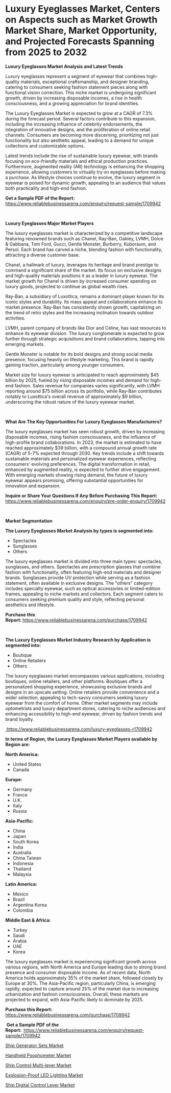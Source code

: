 <p><h1>Luxury Eyeglasses Market, Centers on Aspects such as Market Growth Market Share, Market Opportunity, and Projected Forecasts Spanning from 2025 to 2032</h1></p><p><strong>Luxury Eyeglasses Market Analysis and Latest Trends</strong></p>
<p><p>Luxury eyeglasses represent a segment of eyewear that combines high-quality materials, exceptional craftsmanship, and designer branding, catering to consumers seeking fashion statement pieces along with functional vision correction. This niche market is undergoing significant growth, driven by increasing disposable incomes, a rise in health consciousness, and a growing appreciation for brand identities.</p><p>The Luxury Eyeglasses Market is expected to grow at a CAGR of 7.3% during the forecast period. Several factors contribute to this expansion, including the increasing influence of celebrity endorsements, the integration of innovative designs, and the proliferation of online retail channels. Consumers are becoming more discerning, prioritizing not just functionality but also aesthetic appeal, leading to a demand for unique collections and customizable options.</p><p>Latest trends include the rise of sustainable luxury eyewear, with brands focusing on eco-friendly materials and ethical production practices. Furthermore, augmented reality (AR) technology is enhancing the shopping experience, allowing customers to virtually try on eyeglasses before making a purchase. As lifestyle choices continue to evolve, the luxury segment in eyewear is poised for dynamic growth, appealing to an audience that values both practicality and high-end fashion.</p></p>
<p><strong>Get a Sample PDF of the Report:&nbsp;</strong> <a href="https://www.reliablebusinessarena.com/enquiry/request-sample/1709942?utm_campaign=2039&utm_medium=2&utm_source=Github&utm_content=ia&utm_term=28022025&utm_id=luxury-eyeglasses">https://www.reliablebusinessarena.com/enquiry/request-sample/1709942</a></p>
<p>&nbsp;</p>
<p><strong>Luxury Eyeglasses Major Market Players</strong></p>
<p><p>The luxury eyeglasses market is characterized by a competitive landscape featuring renowned brands such as Chanel, Ray-Ban, Oakley, LVMH, Dolce & Gabbana, Tom Ford, Gucci, Gentle Monster, Burberry, Kuboraum, and Persol. Each brand has carved a niche, blending fashion with functionality, attracting a diverse customer base.</p><p>Chanel, a hallmark of luxury, leverages its heritage and brand prestige to command a significant share of the market. Its focus on exclusive designs and high-quality materials positions it as a leader in luxury eyewear. The market growth for Chanel is driven by increased consumer spending on luxury goods, projected to continue as global wealth rises.</p><p>Ray-Ban, a subsidiary of Luxottica, remains a dominant player known for its iconic styles and durability. Its mass appeal and collaborations enhance its market presence. Ray-Ban has consistently shown growth, capitalizing on the trend of retro styles and the increasing inclination towards outdoor activities.</p><p>LVMH, parent company of brands like Dior and Céline, has vast resources to enhance its eyewear division. The luxury conglomerate is expected to grow further through strategic acquisitions and brand collaborations, tapping into emerging markets.</p><p>Gentle Monster is notable for its bold designs and strong social media presence, focusing heavily on lifestyle marketing. This brand is rapidly gaining traction, particularly among younger consumers.</p><p>Market size for luxury eyewear is anticipated to reach approximately $45 billion by 2025, fueled by rising disposable incomes and demand for high-end fashion. Sales revenue for companies varies significantly, with LVMH reporting around $75 billion across its portfolio, while Ray-Ban contributes notably to Luxottica's overall revenue of approximately $9 billion, underscoring the robust nature of the luxury eyewear market.</p></p>
<p>&nbsp;</p>
<p><strong>What Are The Key Opportunities For Luxury Eyeglasses Manufacturers?</strong></p>
<p><p>The luxury eyeglasses market has seen robust growth, driven by increasing disposable incomes, rising fashion consciousness, and the influence of high-profile brand collaborations. In 2023, the market is estimated to have reached approximately $39 billion, with a compound annual growth rate (CAGR) of 5-7% expected through 2030. Key trends include a shift towards sustainable materials and personalized eyewear experiences, reflecting consumers' evolving preferences. The digital transformation in retail, enhanced by augmented reality, is expected to further drive engagement. With emerging markets showing rising demand, the future of luxury eyewear appears promising, offering substantial opportunities for innovation and expansion.</p></p>
<p><strong>Inquire or Share Your Questions If Any Before Purchasing This Report:</strong> <a href="https://www.reliablebusinessarena.com/enquiry/pre-order-enquiry/1709942?utm_campaign=2039&utm_medium=2&utm_source=Github&utm_content=ia&utm_term=28022025&utm_id=luxury-eyeglasses">https://www.reliablebusinessarena.com/enquiry/pre-order-enquiry/1709942</a></p>
<p>&nbsp;</p>
<p><strong>Market Segmentation</strong></p>
<p><strong>The Luxury Eyeglasses Market Analysis by types is segmented into:</strong></p>
<p><ul><li>Spectacles</li><li>Sunglasses</li><li>Others</li></ul></p>
<p><p>The luxury eyeglasses market is divided into three main types: spectacles, sunglasses, and others. Spectacles are prescription glasses that combine fashion with functionality, often featuring high-end materials and designer brands. Sunglasses provide UV protection while serving as a fashion statement, often available in exclusive designs. The "others" category includes specialty eyewear, such as optical accessories or limited-edition frames, appealing to niche markets and collectors. Each segment caters to consumers seeking premium quality and style, reflecting personal aesthetics and lifestyle.</p></p>
<p><strong>Purchase this Report:&nbsp;</strong><a href="https://www.reliablebusinessarena.com/purchase/1709942?utm_campaign=2039&utm_medium=2&utm_source=Github&utm_content=ia&utm_term=28022025&utm_id=luxury-eyeglasses">https://www.reliablebusinessarena.com/purchase/1709942</a></p>
<p>&nbsp;</p>
<p><strong>The Luxury Eyeglasses Market Industry Research by Application is segmented into:</strong></p>
<p><ul><li>Boutique</li><li>Online Retailers</li><li>Others</li></ul></p>
<p><p>The luxury eyeglasses market encompasses various applications, including boutiques, online retailers, and other platforms. Boutiques offer a personalized shopping experience, showcasing exclusive brands and designs in an upscale setting. Online retailers provide convenience and a wider selection, appealing to tech-savvy consumers seeking luxury eyewear from the comfort of home. Other market segments may include optometrists and luxury department stores, catering to niche audiences and enhancing accessibility to high-end eyewear, driven by fashion trends and brand loyalty.</p></p>
<p><a href="https://www.reliablebusinessarena.com/luxury-eyeglasses-r1709942?utm_campaign=2039&utm_medium=2&utm_source=Github&utm_content=ia&utm_term=28022025&utm_id=luxury-eyeglasses">&nbsp;https://www.reliablebusinessarena.com/luxury-eyeglasses-r1709942</a></p>
<p><strong>In terms of Region, the Luxury Eyeglasses Market Players available by Region are:</strong></p>
<p>
    <p> <strong> North America: </strong>
        <ul>
            <li>United States</li>
            <li>Canada</li>
        </ul>
        </p> 
    <p> <strong> Europe: </strong>
        <ul>
            <li>Germany</li>
            <li>France</li>
            <li>U.K.</li>
            <li>Italy</li>
            <li>Russia</li>
        </ul>
        </p> 
    <p> <strong> Asia-Pacific: </strong>
        <ul>
            <li>China</li>
            <li>Japan</li>
            <li>South Korea</li>
            <li>India</li>
            <li>Australia</li>
            <li>China Taiwan</li>
            <li>Indonesia</li>
            <li>Thailand</li>
            <li>Malaysia</li>
        </ul>
        </p> 
    <p> <strong> Latin America: </strong>
        <ul>
            <li>Mexico</li>
            <li>Brazil</li>
            <li>Argentina Korea</li>
            <li>Colombia</li>
        </ul>
        </p> 
    <p> <strong> Middle East & Africa: </strong>
        <ul>
            <li>Turkey</li>
            <li>Saudi</li>
            <li>Arabia</li>
            <li>UAE</li>
            <li>Korea</li>
        </ul>
    </p>
    </p>
<p><p>The luxury eyeglasses market is experiencing significant growth across various regions, with North America and Europe leading due to strong brand presence and consumer disposable income. As of recent data, North America holds approximately 35% of the market share, followed closely by Europe at 30%. The Asia-Pacific region, particularly China, is emerging rapidly, expected to capture around 25% of the market due to increasing urbanization and fashion consciousness. Overall, these markets are projected to expand, with Asia-Pacific likely to dominate by 2025.</p></p>
<p><strong>Purchase this Report: </strong><a href="https://www.reliablebusinessarena.com/purchase/1709942?utm_campaign=2039&utm_medium=2&utm_source=Github&utm_content=ia&utm_term=28022025&utm_id=luxury-eyeglasses">https://www.reliablebusinessarena.com/purchase/1709942</a></p>
<p>&nbsp;<strong>Get a Sample PDF of the Report:&nbsp;&nbsp;</strong><a href="https://www.reliablebusinessarena.com/enquiry/request-sample/1709942?utm_campaign=2039&utm_medium=2&utm_source=Github&utm_content=ia&utm_term=28022025&utm_id=luxury-eyeglasses">https://www.reliablebusinessarena.com/enquiry/request-sample/1709942</a></p>
<p><strong></strong></p>
<p><p><a href="https://github.com/marlanamarvn/Market-Research-Report-List-1/blob/main/ship-generator-sets-market.md?utm_campaign=2039&utm_medium=2&utm_source=Github&utm_content=ia&utm_term=28022025&utm_id=luxury-eyeglasses">Ship Generator Sets Market</a></p><p><a href="https://github.com/castoriffic/Market-Research-Report-List-5/blob/main/handheld-psophometer-market.md?utm_campaign=2039&utm_medium=2&utm_source=Github&utm_content=ia&utm_term=28022025&utm_id=luxury-eyeglasses">Handheld Psophometer Market</a></p><p><a href="https://github.com/XavierTyler76/Market-Research-Report-List-1/blob/main/ship-control-multi-lever-market.md?utm_campaign=2039&utm_medium=2&utm_source=Github&utm_content=ia&utm_term=28022025&utm_id=luxury-eyeglasses">Ship Control Multi-lever Market</a></p><p><a href="https://github.com/willjis/Market-Research-Report-List-1/blob/main/explosion-proof-led-lighting-market.md?utm_campaign=2039&utm_medium=2&utm_source=Github&utm_content=ia&utm_term=28022025&utm_id=luxury-eyeglasses">Explosion-Proof LED Lighting Market</a></p><p><a href="https://github.com/mookiesville/Market-Research-Report-List-1/blob/main/ship-digital-control-lever-market.md?utm_campaign=2039&utm_medium=2&utm_source=Github&utm_content=ia&utm_term=28022025&utm_id=luxury-eyeglasses">Ship Digital Control Lever Market</a></p></p>
